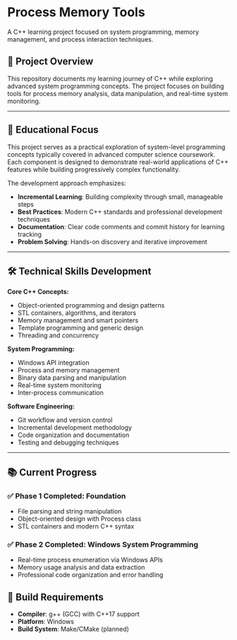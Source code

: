 # Process Memory Tools

A C++ learning project focused on system programming, memory management, and process interaction techniques.

## 🎯 Project Overview

This repository documents my learning journey of C++ while exploring advanced system programming concepts. The project focuses on building tools for process memory analysis, data manipulation, and real-time system monitoring.

---

## 📖 Educational Focus

This project serves as a practical exploration of system-level programming concepts typically covered in advanced computer science coursework. Each component is designed to demonstrate real-world applications of C++ features while building progressively complex functionality.

The development approach emphasizes:
- **Incremental Learning**: Building complexity through small, manageable steps
- **Best Practices**: Modern C++ standards and professional development techniques
- **Documentation**: Clear code comments and commit history for learning tracking
- **Problem Solving**: Hands-on discovery and iterative improvement

---

## 🛠️ Technical Skills Development

**Core C++ Concepts:**
- Object-oriented programming and design patterns
- STL containers, algorithms, and iterators
- Memory management and smart pointers
- Template programming and generic design
- Threading and concurrency

**System Programming:**
- Windows API integration
- Process and memory management
- Binary data parsing and manipulation
- Real-time system monitoring
- Inter-process communication

**Software Engineering:**
- Git workflow and version control
- Incremental development methodology
- Code organization and documentation
- Testing and debugging techniques

---

## 📚 Current Progress

### ✅ Phase 1 Completed: Foundation
- File parsing and string manipulation
- Object-oriented design with Process class
- STL containers and modern C++ syntax

### ✅ Phase 2 Completed: Windows System Programming  
- Real-time process enumeration via Windows APIs
- Memory usage analysis and data extraction
- Professional code organization and error handling

## 🔧 Build Requirements

- **Compiler**: g++ (GCC) with C++17 support
- **Platform**: Windows
- **Build System**: Make/CMake (planned)